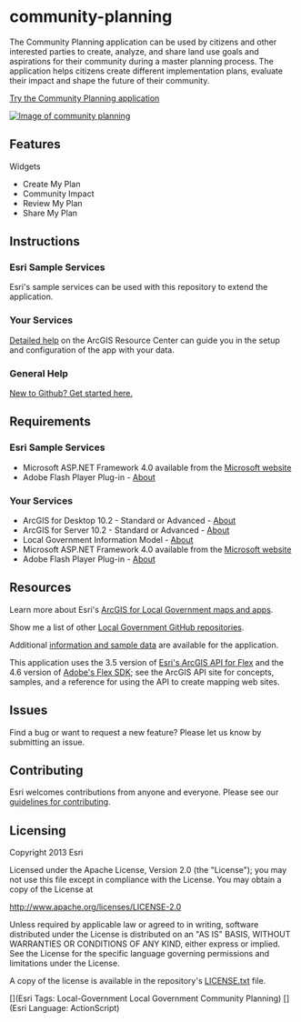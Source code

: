 # community-planning

The Community Planning application can be used by citizens and other interested parties to create, analyze, and share
land use goals and aspirations for their community during a master planning process. The application helps citizens
create different implementation plans, evaluate their impact and shape the future of their community.

[Try the Community Planning application](http://localgovtemplates2.esri.com/communityplanning/index.html)

[![Image of community planning](https://raw.github.com/Esri/community-planning/master/community-planning.png "community planning")](http://localgovtemplates2.esri.com/communityplanning/index.html)

## Features

Widgets
* Create My Plan
* Community Impact
* Review My Plan
* Share My Plan

## Instructions

### Esri Sample Services

Esri's sample services can be used with this repository to extend the application.

### Your Services

[Detailed help](http://resources.arcgis.com/en/help/localgovernment/10.1/index.html#/What_is_Community_Planning/028s00000019000000/)
on the ArcGIS Resource Center can guide you in the setup and configuration of the app with your data.

### General Help
[New to Github? Get started here.](http://htmlpreview.github.com/?https://github.com/Esri/esri.github.com/blob/master/help/esri-getting-to-know-github.html)

## Requirements

### Esri Sample Services

* Microsoft ASP.NET Framework 4.0 available from the [Microsoft website](http://www.microsoft.com/en-us/download/details.aspx?id=17851)
* Adobe Flash Player Plug-in - [About](http://get.adobe.com/flashplayer/)

### Your Services

* ArcGIS for Desktop 10.2 - Standard or Advanced - [About](http://www.esri.com/software/arcgis/arcgis-for-desktop)
* ArcGIS for Server 10.2 - Standard or Advanced - [About](http://www.esri.com/software/arcgis/arcgisserver)
* Local Government Information Model - [About](http://www.arcgis.com/home/item.html?id=ae175b36c4154dda987127dff879350d)
* Microsoft ASP.NET Framework 4.0 available from the [Microsoft website](http://www.microsoft.com/en-us/download/details.aspx?id=17851)
* Adobe Flash Player Plug-in - [About](http://get.adobe.com/flashplayer/)

## Resources

Learn more about Esri's [ArcGIS for Local Government maps and apps](http://solutions.arcgis.com/local-government/).

Show me a list of other [Local Government GitHub repositories](http://esri.github.io/#Local-Government).

Additional [information and sample data](http://www.arcgis.com/home/item.html?id=59649666fad84d61b76da9eff84b5ec0)
are available for the application.

This application uses the 3.5 version of
[Esri's ArcGIS API for Flex](http://resources.arcgis.com/en/communities/flex-api/)
and the 4.6 version of [Adobe's Flex SDK](http://www.adobe.com/devnet/flex/flex-sdk-download.html);
see the ArcGIS API site for concepts, samples, and a reference for using the API to create mapping web sites.

## Issues

Find a bug or want to request a new feature?  Please let us know by submitting an issue.

## Contributing

Esri welcomes contributions from anyone and everyone.
Please see our [guidelines for contributing](https://github.com/esri/contributing).

## Licensing

Copyright 2013 Esri

Licensed under the Apache License, Version 2.0 (the "License");
you may not use this file except in compliance with the License.
You may obtain a copy of the License at

   http://www.apache.org/licenses/LICENSE-2.0

Unless required by applicable law or agreed to in writing, software
distributed under the License is distributed on an "AS IS" BASIS,
WITHOUT WARRANTIES OR CONDITIONS OF ANY KIND, either express or implied.
See the License for the specific language governing permissions and
limitations under the License.

A copy of the license is available in the repository's
[LICENSE.txt](https://raw.github.com/Esri/community-planning/master/LICENSE.txt) file.

[](Esri Tags: Local-Government Local Government Community Planning)
[](Esri Language: ActionScript)
